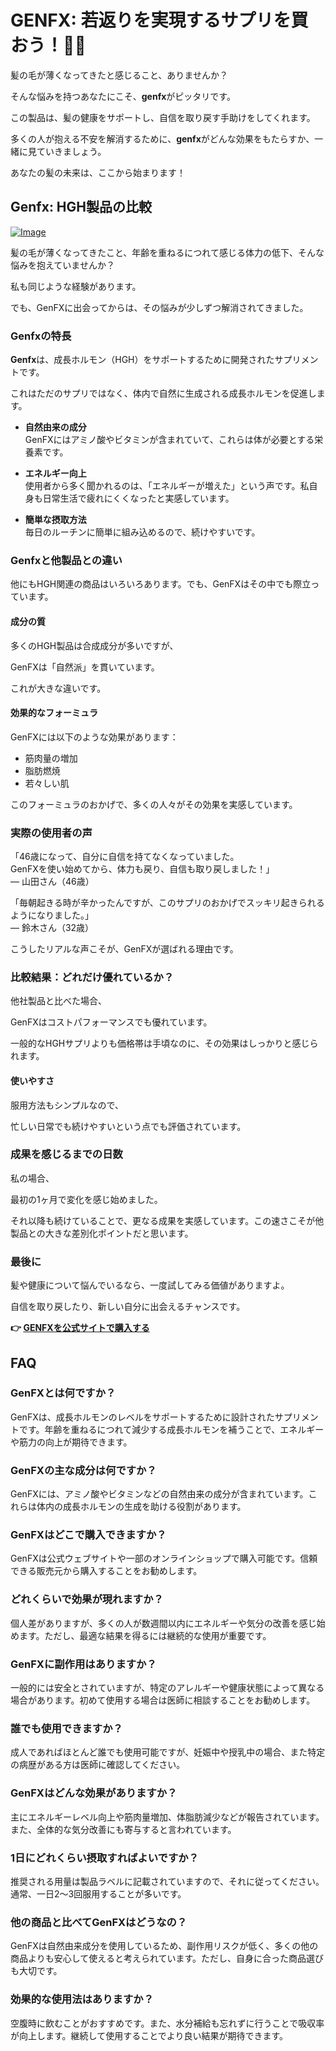 # GENFX: 若返りを実現するサプリを買おう！💪✨

髪の毛が薄くなってきたと感じること、ありませんか？

そんな悩みを持つあなたにこそ、**genfx**がピッタリです。

この製品は、髪の健康をサポートし、自信を取り戻す手助けをしてくれます。

多くの人が抱える不安を解消するために、**genfx**がどんな効果をもたらすか、一緒に見ていきましょう。 

あなたの髪の未来は、ここから始まります！

## Genfx: HGH製品の比較

[![Image](https://www2.sellhealth.com/251/genfx_box_400x300.jpg)](https://gchaffi.com/e6MoUn80)

髪の毛が薄くなってきたこと、年齢を重ねるにつれて感じる体力の低下、そんな悩みを抱えていませんか？

私も同じような経験があります。

でも、GenFXに出会ってからは、その悩みが少しずつ解消されてきました。

### Genfxの特長

**Genfx**は、成長ホルモン（HGH）をサポートするために開発されたサプリメントです。 

これはただのサプリではなく、体内で自然に生成される成長ホルモンを促進します。

- **自然由来の成分**  
  GenFXにはアミノ酸やビタミンが含まれていて、これらは体が必要とする栄養素です。

- **エネルギー向上**  
  使用者から多く聞かれるのは、「エネルギーが増えた」という声です。私自身も日常生活で疲れにくくなったと実感しています。

- **簡単な摂取方法**  
  毎日のルーチンに簡単に組み込めるので、続けやすいです。 

### Genfxと他製品との違い

他にもHGH関連の商品はいろいろあります。でも、GenFXはその中でも際立っています。

#### 成分の質

多くのHGH製品は合成成分が多いですが、

GenFXは「自然派」を貫いています。  

これが大きな違いです。

#### 効果的なフォーミュラ

GenFXには以下のような効果があります：

- 筋肉量の増加
- 脂肪燃焼
- 若々しい肌

このフォーミュラのおかげで、多くの人々がその効果を実感しています。

### 実際の使用者の声

「46歳になって、自分に自信を持てなくなっていました。  
GenFXを使い始めてから、体力も戻り、自信も取り戻しました！」  
— 山田さん（46歳）

「毎朝起きる時が辛かったんですが、このサプリのおかげでスッキリ起きられるようになりました。」  
— 鈴木さん（32歳）

こうしたリアルな声こそが、GenFXが選ばれる理由です。

### 比較結果：どれだけ優れているか？

他社製品と比べた場合、

GenFXはコストパフォーマンスでも優れています。  

一般的なHGHサプリよりも価格帯は手頃なのに、その効果はしっかりと感じられます。

#### 使いやすさ

服用方法もシンプルなので、

忙しい日常でも続けやすいという点でも評価されています。 

### 成果を感じるまでの日数

私の場合、

最初の1ヶ月で変化を感じ始めました。  

それ以降も続けていることで、更なる成果を実感しています。この速さこそが他製品との大きな差別化ポイントだと思います。

### 最後に

髪や健康について悩んでいるなら、一度試してみる価値がありますよ。  

自信を取り戻したり、新しい自分に出会えるチャンスです。



**👉 [GENFXを公式サイトで購入する](https://gchaffi.com/e6MoUn80)**

## FAQ

### GenFXとは何ですか？
GenFXは、成長ホルモンのレベルをサポートするために設計されたサプリメントです。年齢を重ねるにつれて減少する成長ホルモンを補うことで、エネルギーや筋力の向上が期待できます。

### GenFXの主な成分は何ですか？
GenFXには、アミノ酸やビタミンなどの自然由来の成分が含まれています。これらは体内の成長ホルモンの生成を助ける役割があります。

### GenFXはどこで購入できますか？
GenFXは公式ウェブサイトや一部のオンラインショップで購入可能です。信頼できる販売元から購入することをお勧めします。

### どれくらいで効果が現れますか？
個人差がありますが、多くの人が数週間以内にエネルギーや気分の改善を感じ始めます。ただし、最適な結果を得るには継続的な使用が重要です。

### GenFXに副作用はありますか？
一般的には安全とされていますが、特定のアレルギーや健康状態によって異なる場合があります。初めて使用する場合は医師に相談することをお勧めします。

### 誰でも使用できますか？
成人であればほとんど誰でも使用可能ですが、妊娠中や授乳中の場合、また特定の病歴がある方は医師に確認してください。

### GenFXはどんな効果がありますか？
主にエネルギーレベル向上や筋肉量増加、体脂肪減少などが報告されています。また、全体的な気分改善にも寄与すると言われています。

### 1日にどれくらい摂取すればよいですか？
推奨される用量は製品ラベルに記載されていますので、それに従ってください。通常、一日2〜3回服用することが多いです。

### 他の商品と比べてGenFXはどうなの？
GenFXは自然由来成分を使用しているため、副作用リスクが低く、多くの他の商品よりも安心して使えると考えられています。ただし、自身に合った商品選びも大切です。

### 効果的な使用法はありますか？
空腹時に飲むことがおすすめです。また、水分補給も忘れずに行うことで吸収率が向上します。継続して使用することでより良い結果が期待できます。